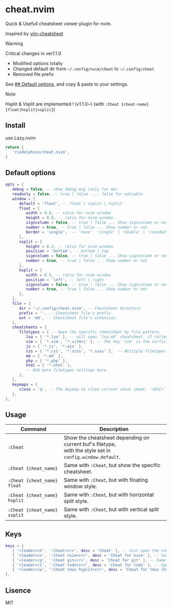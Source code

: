 
# cheat.nvim

Quick & Usefull cheatsheet viewer plugin for nvim.

Inspired by [vim-cheatsheet](https://github.com/reireias/vim-cheatsheet)

> [!Warning]
> Critical changes in ver1.1.0
> - Modified options totally
> - Changed default dir from `~/.config/nvim/cheat` to `~/.config/cheat`
> - Removed file prefix

See [## Default options](#default-options), and copy & paste to your settings.


> [!Note]
> Hsplit & Vsplit are implemented ! (v1.1.0~)
> (with `:Cheat {cheat-name} {float|hsplit|vsplit}`)


## Install

use Lazy.nvim
```lua
return {
   'riodelphino/cheat.nvim',
}
```

## Default options

```lua
opts = {
   debug = false, -- show debug msg (only for me)
   readonly = false, -- true | false  ... false for editable
   window = {
      default = 'float', -- float | vsplit | hsplit
      float = {
         width = 0.8, -- ratio for nvim window
         height = 0.9, -- ratio for nvim window
         signcolumn = false, -- true | false ... Show signcolumn or not
         number = true, -- true | false ... Show number or not
         border = 'single',  -- 'none'  'single' | 'double' | 'rounded' | 'solid'
      },
      vsplit = {
         height = 0.3, -- ratio for nvim window
         position = 'bottom', -- bottom | top
         signcolumn = false, -- true | false ... Show signcolumn or not
         number = true, -- true | false ... Show number or not
      },
      hsplit = {
         width = 0.5, -- ratio for nvim window
         position = 'left', -- left | right
         signcolumn = false, -- true | false ... Show signcolumn or not
         number = true, -- true | false ... Show number or not
      },
   },
   file = {
      dir = '~/.config/cheat.nvim', -- Cheatsheet directory
      prefix = '', -- Cheatsheet file's prefix.
      ext = 'md', -- Cheatsheet file's extension.
   },
   cheatsheets = {
      filetypes = { -- Open the specific cheatsheet by file pattern.
         lua = { '*.lua' }, -- will open 'lua.md' cheatsheet, if called on *.lua files
         vim = { '*.vim', '*.vifmrc' }, -- The key 'vim' is the surfix of filename. ex.) cheat-vim.md
         js = { '*.js', '*.mjs' },
         css = { '*.css', '*.scss', '*.sass' },  -- Multiple filetypes are allowed.
         md = { '*.md' },
         php = { '*.php' },
         html = { '*.html' },
         -- Add more filetypes settings here.
      },
   },
   keymaps = {
      close = 'q', -- The keymap to close current cheat sheet. '<ESC>' is also good
   },
},
```


## Usage

| Command                      | Description                                                                                                |
| ---------------------------- | ---------------------------------------------------------------------------------------------------------- |
| `:Cheat`                     | Show the cheatsheet depending on current buf's filetype,<br>with the style set in `config.window.default`. |
| `:Cheat {cheat_name}`        | Same with `:Cheat`, but show the specific cheatsheet.                                                      |
| `:Cheat {cheat_name} float`  | Same with `:Cheat`, but with floating window style.                                                        |
| `:Cheat {cheat_name} hsplit` | Same with `:Cheat`, but with horizontal split style.                                                       |
| `:Cheat {cheat_name} vsplit` | Same with `:Cheat`, but with vertical split style.                                                         |


## Keys

```lua
keys = {
   { '<leader>ch', ':Cheat<cr>', desc = 'Cheat' }, -- Just open the cheat sheet, for each filetype of the current buffer
   { '<leader>cn', ':Cheat nvim<cr>', desc = 'Cheat for nvim' }, -- Set your special cheat sheet, independent on filetype
   { '<leader>cg', ':Cheat git<cr>', desc = 'Cheat for git' }, -- Same above
   { '<leader>ct', ':Cheat todo<cr>', desc = 'Cheat for todo' }, -- Open your todo file
   { '<leader>cw', ':Cheat tmux hsplit<cr>', desc = 'Cheat for tmux (hsplit)' }, -- Open in specific win_type
},
```


## Lisence
MIT

